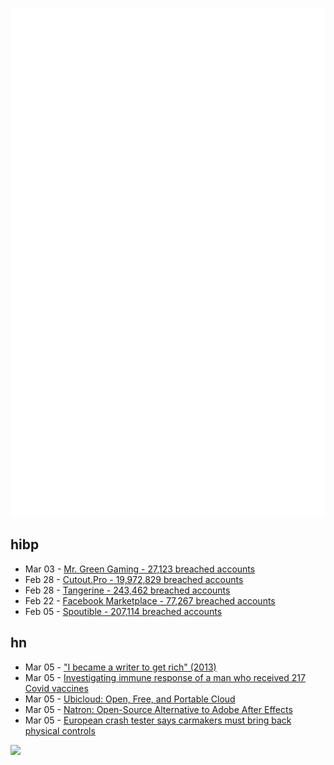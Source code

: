 ![Metrics](https://raw.githubusercontent.com/phixion/phixion/master/metrics.svg)

## hibp

<!--
for https://github.com/phixion/phixion/blob/main/.github/workflows/feeds.yml
-->
<!--START_SECTION:haveibeenpwnd-->
- Mar 03 - [Mr. Green Gaming - 27,123 breached accounts](https://haveibeenpwned.com/PwnedWebsites#MrGreenGaming)
- Feb 28 - [Cutout.Pro - 19,972,829 breached accounts](https://haveibeenpwned.com/PwnedWebsites#CutoutPro)
- Feb 28 - [Tangerine - 243,462 breached accounts](https://haveibeenpwned.com/PwnedWebsites#Tangerine)
- Feb 22 - [Facebook Marketplace - 77,267 breached accounts](https://haveibeenpwned.com/PwnedWebsites#FacebookMarketplace)
- Feb 05 - [Spoutible - 207,114 breached accounts](https://haveibeenpwned.com/PwnedWebsites#Spoutible)
<!--END_SECTION:haveibeenpwnd-->

## hn

<!--
for https://github.com/phixion/phixion/blob/main/.github/workflows/feeds.yml
-->
<!--START_SECTION:hn-->
- Mar 05 - ["I became a writer to get rich" (2013)](https://whatever.scalzi.com/2013/01/25/a-quick-moment-of-financial-clarification/)
- Mar 05 - [Investigating immune response of a man who received 217 Covid vaccines](https://www.fau.eu/2024/03/05/news/research/researchers-investigate-immune-response-of-a-man-who-received-217-covid-vaccinations/)
- Mar 05 - [Ubicloud: Open, Free, and Portable Cloud](https://www.ubicloud.com/)
- Mar 05 - [Natron: Open-Source Alternative to Adobe After Effects](https://www.linuxtechmore.com/2024/03/linux-apps-tour-unveiling-natron-your-open-source-alternative-to-adobe-after-effects.html)
- Mar 05 - [European crash tester says carmakers must bring back physical controls](https://arstechnica.com/cars/2024/03/carmakers-must-bring-back-buttons-to-get-good-safety-scores-in-europe/)
<!--END_SECTION:hn-->

<!--
for https://yhype.me
-->
![](https://hit.yhype.me/github/profile?user_id=13013670)
